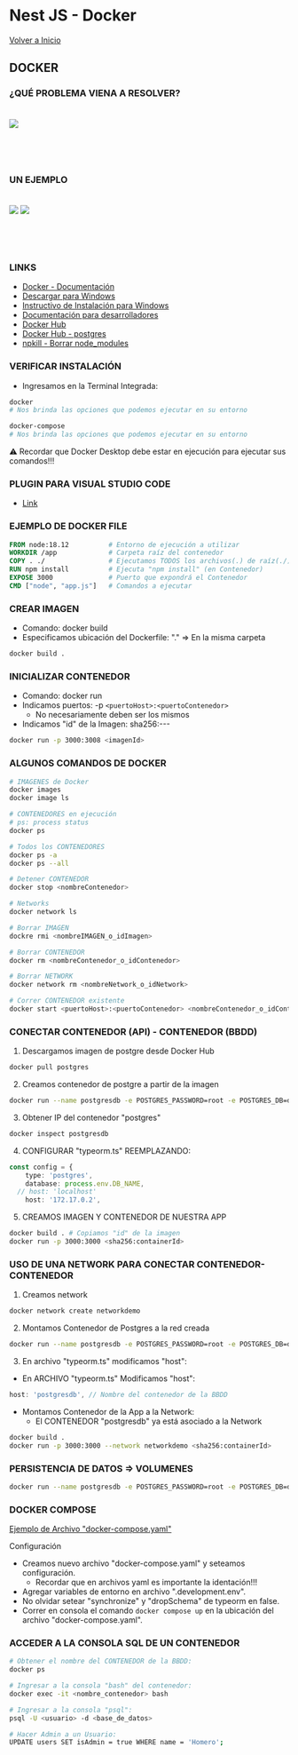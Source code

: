 # Nest JS - Docker

[Volver a Inicio](../README.md)

## DOCKER

### ¿QUÉ PROBLEMA VIENA A RESOLVER?

<img src="./assets/nest-12-01.png" style="margin: 20px 0 60px 0">

### UN EJEMPLO

<img src="./assets/nest-12-02.png" style="margin: 20px 0 60px 0">

<img src="./assets/nest-12-03.png" style="margin: 20px 0 60px 0">

### LINKS

- [Docker - Documentación](https://www.docker.com/)
- [Descargar para Windows](https://www.docker.com/products/docker-desktop/)
- [Instructivo de Instalación para Windows](https://docs.docker.com/desktop/install/windows-install/)
- [Documentación para desarrolladores](https://docs.docker.com/?_gl=1*1m0ompz*_ga*MjAyNTczMDU3OS4xNzE0NTE3MzMx*_ga_XJWPQMJYHQ*MTcxNDUxNzMzMS4xLjEuMTcxNDUxODY5OS41Ni4wLjA.)
- [Docker Hub](https://hub.docker.com)
- [Docker Hub - postgres](https://hub.docker.com/_/postgres)
- [npkill - Borrar node_modules](https://www.npmjs.com/package/npkill)

### VERIFICAR INSTALACIÓN

- Ingresamos en la Terminal Integrada:

```bash
docker
# Nos brinda las opciones que podemos ejecutar en su entorno

docker-compose
# Nos brinda las opciones que podemos ejecutar en su entorno
```

⚠️ Recordar que Docker Desktop debe estar en ejecución para ejecutar sus comandos!!!

### PLUGIN PARA VISUAL STUDIO CODE

- [Link](https://code.visualstudio.com/docs/containers/overview)

### EJEMPLO DE DOCKER FILE

```dockerfile
FROM node:18.12          # Entorno de ejecución a utilizar
WORKDIR /app             # Carpeta raíz del contenedor
COPY . ./                # Ejecutamos TODOS los archivos(.) de raíz(./)
RUN npm install          # Ejecuta "npm install" (en Contenedor)
EXPOSE 3000              # Puerto que expondrá el Contenedor
CMD ["node", "app.js"]   # Comandos a ejecutar
```

### CREAR IMAGEN

- Comando: docker build
- Especificamos ubicación del Dockerfile: "." => En la misma carpeta

```bash
docker build .
```

### INICIALIZAR CONTENEDOR

- Comando: docker run
- Indicamos puertos: -p `<puertoHost>:<puertoContenedor>`
  - No necesariamente deben ser los mismos
- Indicamos "id" de la Imagen: sha256:---

```bash
docker run -p 3000:3008 <imagenId>
```

### ALGUNOS COMANDOS DE DOCKER

```bash
# IMAGENES de Docker
docker images
docker image ls

# CONTENEDORES en ejecución
# ps: process status
docker ps

# Todos los CONTENEDORES
docker ps -a
docker ps --all

# Detener CONTENEDOR
docker stop <nombreContenedor>

# Networks
docker network ls

# Borrar IMAGEN
dockre rmi <nombreIMAGEN_o_idImagen>

# Borrar CONTENEDOR
docker rm <nombreContenedor_o_idContenedor>

# Borrar NETWORK
docker network rm <nombreNetwork_o_idNetwork>

# Correr CONTENEDOR existente
docker start <puertoHost>:<puertoContenedor> <nombreContenedor_o_idContenedor>
```

### CONECTAR CONTENEDOR (API) - CONTENEDOR (BBDD)

1. Descargamos imagen de postgre desde Docker Hub

```bash
docker pull postgres
```

2. Creamos contenedor de postgre a partir de la imagen

```bash
docker run --name postgresdb -e POSTGRES_PASSWORD=root -e POSTGRES_DB=demo -d postgres
```

3. Obtener IP del contenedor "postgres"

```bash
docker inspect postgresdb
```

4. CONFIGURAR "typeorm.ts" REEMPLAZANDO:

```ts
const config = {
	type: 'postgres',
	database: process.env.DB_NAME,
  // host: 'localhost'
	host: '172.17.0.2',
```

5. CREAMOS IMAGEN Y CONTENEDOR DE NUESTRA APP

```bash
docker build . # Copiamos "id" de la imagen
docker run -p 3000:3000 <sha256:containerId>
```

### USO DE UNA NETWORK PARA CONECTAR CONTENEDOR-CONTENEDOR

1. Creamos network

```bash
docker network create networkdemo
```

2. Montamos Contenedor de Postgres a la red creada

```bash
docker run --name postgresdb -e POSTGRES_PASSWORD=root -e POSTGRES_DB=demo --network networkdemo -d postgres
```

3. En archivo "typeorm.ts" modificamos "host":

- En ARCHIVO "typeorm.ts" Modificamos "host":

```ts
host: 'postgresdb', // Nombre del contenedor de la BBDD
```

- Montamos Contenedor de la App a la Network:
  - El CONTENEDOR "postgresdb" ya está asociado a la Network

```bash
docker build .
docker run -p 3000:3000 --network networkdemo <sha256:containerId>
```

### PERSISTENCIA DE DATOS => VOLUMENES

```bash
docker run --name postgresdb -e POSTGRES_PASSWORD=root -e POSTGRES_DB=demo --network networkdemo -v pgdata:/var/lib/postgresql/data -d postgres
```

### DOCKER COMPOSE

[Ejemplo de Archivo "docker-compose.yaml"](./docker-compose.yaml)

Configuración

- Creamos nuevo archivo "docker-compose.yaml" y seteamos configuración.
  - Recordar que en archivos yaml es importante la identación!!!
- Agregar variables de entorno en archivo ".development.env".
- No olvidar setear "synchronize" y "dropSchema" de typeorm en false.
- Correr en consola el comando `docker compose up` en la ubicación del archivo "docker-compose.yaml".

### ACCEDER A LA CONSOLA SQL DE UN CONTENEDOR

```bash
# Obtener el nombre del CONTENEDOR de la BBDD:
docker ps

# Ingresar a la consola "bash" del contenedor:
docker exec -it <nombre_contenedor> bash

# Ingresar a la consola "psql":
psql -U <usuario> -d <base_de_datos>

# Hacer Admin a un Usuario:
UPDATE users SET isAdmin = true WHERE name = 'Homero';
```
